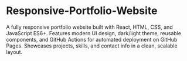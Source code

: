 # Responsive-Portfolio-Website
A fully responsive portfolio website built with React, HTML, CSS, and JavaScript ES6+. Features modern UI design, dark/light theme, reusable components, and GitHub Actions for automated deployment on GitHub Pages. Showcases projects, skills, and contact info in a clean, scalable layout.
